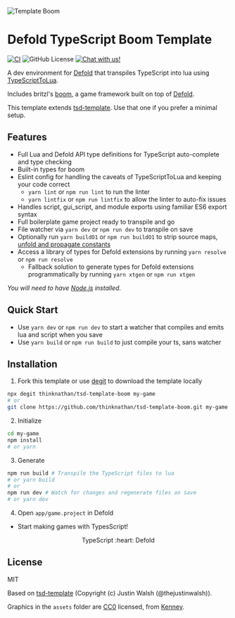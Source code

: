 <img src="_docs/template-boom.png" alt="Template Boom">

# Defold TypeScript Boom Template

[![CI](https://github.com/thinknathan/tsd-template-boom/actions/workflows/ci.yml/badge.svg)](https://github.com/thinknathan/tsd-template-boom/actions/workflows/ci.yml) 
![GitHub License](https://img.shields.io/github/license/thinknathan/tsd-template-boom) <a href="https://discord.gg/eukcq5m"><img alt="Chat with us!" src="https://img.shields.io/discord/766898804896038942.svg?colorB=7581dc&logo=discord&logoColor=white"></a>

A dev environment for [Defold](https://defold.com/) that transpiles TypeScript into lua using [TypeScriptToLua](https://github.com/TypeScriptToLua/TypeScriptToLua).

Includes britzl's [boom](https://github.com/britzl/boom/), a game framework built on top of [Defold](https://defold.com/).

This template extends [tsd-template](https://github.com/ts-defold/tsd-template). Use that one if you prefer a minimal setup.

## Features

- Full Lua and Defold API type definitions for TypeScript auto-complete and type checking
- Built-in types for boom
- Eslint config for handling the caveats of TypeScriptToLua and keeping your code correct
  - `yarn lint` or `npm run lint` to run the linter
  - `yarn lintfix` or `npm run lintfix` to allow the linter to auto-fix issues
- Handles script, gui_script, and module exports using familiar ES6 export syntax
- Full boilerplate game project ready to transpile and go
- File watcher via `yarn dev` or `npm run dev` to transpile on save
- Optionally run `yarn buildO1` or `npm run buildO1` to strip source maps, [unfold and propagate constants](https://github.com/thinknathan/tstl-const-propagation)
- Access a library of types for Defold extensions by running `yarn resolve` or `npm run resolve`
  - Fallback solution to generate types for Defold extensions programmatically by running `yarn xtgen` or `npm run xtgen`

_You will need to have [Node.js](https://nodejs.org) installed._

## Quick Start

- Use `yarn dev` or `npm run dev` to start a watcher that compiles and emits lua and script when you save
- Use `yarn build` or `npm run build` to just compile your ts, sans watcher

## Installation

1. Fork this template or use [degit](https://www.npmjs.com/package/degit) to download the template locally

```bash
npx degit thinknathan/tsd-template-boom my-game
# or
git clone https://github.com/thinknathan/tsd-template-boom.git my-game
```

2. Initialize

```bash
cd my-game
npm install
# or yarn
```

3. Generate

```bash
npm run build # Transpile the TypeScript files to lua
# or yarn build
# or
npm run dev # Watch for changes and regenerate files on save
# or yarn dev
```

4. Open `app/game.project` in Defold

- Start making games with TypesScript!

<p align="center" class="h4">
  TypeScript :heart: Defold
</p>

## License

MIT

Based on [tsd-template](https://github.com/ts-defold/tsd-template) (Copyright (c) Justin Walsh (@thejustinwalsh)).

Graphics in the `assets` folder are [CC0](https://creativecommons.org/share-your-work/public-domain/cc0/) licensed, from [Kenney](https://kenney.nl/assets).
